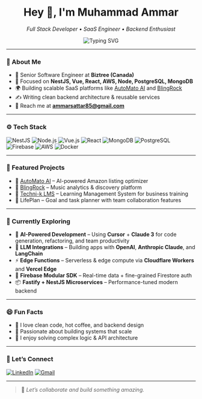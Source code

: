 <h1 align="center">Hey 👋, I'm Muhammad Ammar</h1>
<p align="center">
  <em>Full Stack Developer • SaaS Engineer • Backend Enthusiast</em>
</p>

<div align="center">
  <img src="https://readme-typing-svg.demolab.com?font=Fira+Code&size=22&pause=1000&color=22C3AA&center=true&vCenter=true&width=380&lines=I+build+scalable+SaaS+apps;Node.js+%7C+NestJS+%7C+Vue.js;MongoDB+%7C+PostgreSQL+%7C+Firebase+%7C+AWS" alt="Typing SVG" />
</div>

---

### 💼 About Me

- 🔭 Senior Software Engineer at **Biztree (Canada)**
- 🧠 Focused on **NestJS, Vue, React, AWS, Node, PostgreSQL, MongoDB**
- 🌍 Building scalable SaaS platforms like [AutoMato AI](https://automatoai.com) and [BlingRock](https://blingrock.ai)
- ✍️ Writing clean backend architecture & reusable services
- 📧 Reach me at **ammarsattar85@gmail.com**

---

### ⚙️ Tech Stack

![NestJS](https://img.shields.io/badge/NestJS-E0234E?style=for-the-badge&logo=nestjs&logoColor=white)
![Node.js](https://img.shields.io/badge/Node.js-339933?style=for-the-badge&logo=nodedotjs&logoColor=white)
![Vue.js](https://img.shields.io/badge/Vue.js-35495E?style=for-the-badge&logo=vue.js&logoColor=4FC08D)
![React](https://img.shields.io/badge/React-20232a?style=for-the-badge&logo=react&logoColor=61DAFB)
![MongoDB](https://img.shields.io/badge/MongoDB-4EA94B?style=for-the-badge&logo=mongodb&logoColor=white)
![PostgreSQL](https://img.shields.io/badge/PostgreSQL-336791?style=for-the-badge&logo=postgresql&logoColor=white)
![Firebase](https://img.shields.io/badge/Firebase-FFCA28?style=for-the-badge&logo=firebase&logoColor=black)
![AWS](https://img.shields.io/badge/AWS-FF9900?style=for-the-badge&logo=amazonaws&logoColor=white)
![Docker](https://img.shields.io/badge/Docker-2496ED?style=for-the-badge&logo=docker&logoColor=white)

---

### 🚀 Featured Projects

- 🔹 [AutoMato AI](https://automatoai.com) – AI-powered Amazon listing optimizer
- 🔹 [BlingRock](https://blingrock.ai) – Music analytics & discovery platform
- 🔹 [Techni-k LMS](https://techni-k.co.uk) – Learning Management System for business training
- 🔹 LifePlan – Goal and task planner with team collaboration features

---

### 🧠 Currently Exploring

- 🧠 **AI-Powered Development** – Using **Cursor** + **Claude 3** for code generation, refactoring, and team productivity  
- 🤖 **LLM Integrations** – Building apps with **OpenAI**, **Anthropic Claude**, and **LangChain**  
- ⚡ **Edge Functions** – Serverless & edge compute via **Cloudflare Workers** and **Vercel Edge**  
- 🧩 **Firebase Modular SDK** – Real-time data + fine-grained Firestore auth  
- 📦 **Fastify + NestJS Microservices** – Performance-tuned modern backend

---

### 😄 Fun Facts

- 🧋 I love clean code, hot coffee, and backend design
- 🧠 Passionate about building systems that scale
- 🎯 I enjoy solving complex logic & API architecture

---

### 🤝 Let’s Connect

[![LinkedIn](https://img.shields.io/badge/-LinkedIn-blue?style=flat-square&logo=linkedin&link=https://www.linkedin.com/in/muhammad-ammar-a23aa11a3)](https://www.linkedin.com/in/muhammad-ammar-a23aa11a3)
[![Gmail](https://img.shields.io/badge/Gmail-DD5144?style=flat-square&logo=gmail&logoColor=white)](mailto:ammarsattar85@gmail.com)

---

> 💬 *Let’s collaborate and build something amazing.*

